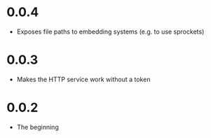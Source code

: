 # 0.0.4

* Exposes file paths to embedding systems (e.g. to use sprockets)

# 0.0.3

* Makes the HTTP service work without a token

# 0.0.2

* The beginning
